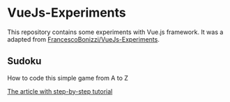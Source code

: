 # VueJs-Experiments
This repository contains some experiments with Vue.js framework. It was a adapted from [ FrancescoBonizzi/VueJs-Experiments](https://github.com/FrancescoBonizzi/VueJs-Experiments).


## Sudoku

How to code this simple game from A to Z

[The article with step-by-step tutorial](https://medium.com/better-programming/how-to-build-sudoku-in-vue-js-f97509b523ed)
